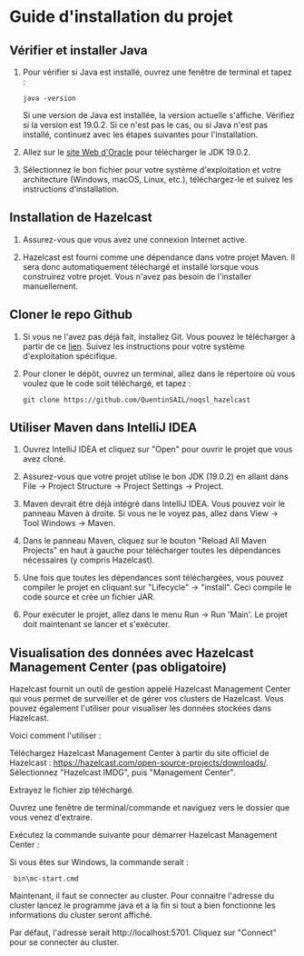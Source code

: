 # Guide d'installation du projet

## Vérifier et installer Java

1. Pour vérifier si Java est installé, ouvrez une fenêtre de terminal et tapez :
    ```
    java -version
    ```
    Si une version de Java est installée, la version actuelle s'affiche. Vérifiez si la version est 19.0.2. Si ce n'est pas le cas, ou si Java n'est pas installé, continuez avec les étapes suivantes pour l'installation.

2. Allez sur le [site Web d'Oracle](https://www.oracle.com/java/technologies/javase-jdk19-downloads.html) pour télécharger le JDK 19.0.2.

3. Sélectionnez le bon fichier pour votre système d'exploitation et votre architecture (Windows, macOS, Linux, etc.), téléchargez-le et suivez les instructions d'installation.

## Installation de Hazelcast

1. Assurez-vous que vous avez une connexion Internet active.

2. Hazelcast est fourni comme une dépendance dans votre projet Maven. Il sera donc automatiquement téléchargé et installé lorsque vous construirez votre projet. Vous n'avez pas besoin de l'installer manuellement.

## Cloner le repo Github

1. Si vous ne l'avez pas déjà fait, installez Git. Vous pouvez le télécharger à partir de ce [lien](https://git-scm.com/downloads). Suivez les instructions pour votre système d'exploitation spécifique.

2. Pour cloner le dépôt, ouvrez un terminal, allez dans le répertoire où vous voulez que le code soit téléchargé, et tapez :
    ```
    git clone https://github.com/QuentinSAIL/noqsl_hazelcast
    ```

## Utiliser Maven dans IntelliJ IDEA

1. Ouvrez IntelliJ IDEA et cliquez sur "Open" pour ouvrir le projet que vous avez cloné.

2. Assurez-vous que votre projet utilise le bon JDK (19.0.2) en allant dans File -> Project Structure -> Project Settings -> Project.

3. Maven devrait être déjà intégré dans IntelliJ IDEA. Vous pouvez voir le panneau Maven à droite. Si vous ne le voyez pas, allez dans View -> Tool Windows -> Maven.

4. Dans le panneau Maven, cliquez sur le bouton "Reload All Maven Projects" en haut à gauche pour télécharger toutes les dépendances nécessaires (y compris Hazelcast).

5. Une fois que toutes les dépendances sont téléchargées, vous pouvez compiler le projet en cliquant sur "Lifecycle" -> "install". Ceci compile le code source et crée un fichier JAR.

6. Pour exécuter le projet, allez dans le menu Run -> Run 'Main'. Le projet doit maintenant se lancer et s'exécuter.


## Visualisation des données avec Hazelcast Management Center (pas obligatoire)
Hazelcast fournit un outil de gestion appelé Hazelcast Management Center qui vous permet de surveiller et de gérer vos clusters de Hazelcast. Vous pouvez également l'utiliser pour visualiser les données stockées dans Hazelcast.

Voici comment l'utiliser :

Téléchargez Hazelcast Management Center à partir du site officiel de Hazelcast : https://hazelcast.com/open-source-projects/downloads/. Sélectionnez "Hazelcast IMDG", puis "Management Center".

Extrayez le fichier zip téléchargé.

Ouvrez une fenêtre de terminal/commande et naviguez vers le dossier que vous venez d'extraire.

Exécutez la commande suivante pour démarrer Hazelcast Management Center :

Si vous êtes sur Windows, la commande serait :
```
 bin\mc-start.cmd
```
Maintenant, il faut se connecter au cluster. Pour connaitre l'adresse du cluster lancez le programme java et a la fin si tout a bien fonctionne les informations du cluster seront affiché.

Par défaut, l'adresse serait http://localhost:5701. Cliquez sur "Connect" pour se connecter au cluster.
